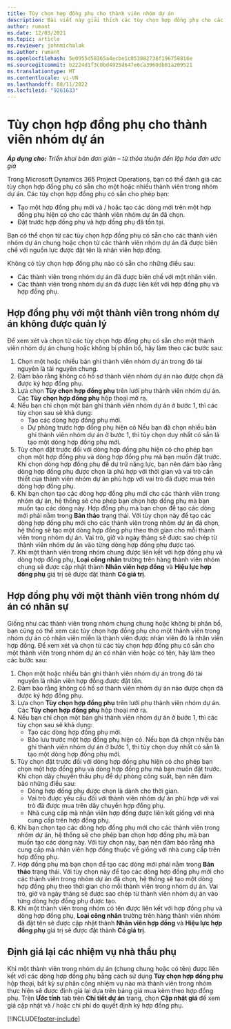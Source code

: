 ```yaml
---
title: Tùy chọn hợp đồng phụ cho thành viên nhóm dự án
description: Bài viết này giải thích các tùy chọn hợp đồng phụ cho các thành viên nhóm dự án trong Microsoft Dynamics 365 Project Operations.
author: rumant
ms.date: 12/03/2021
ms.topic: article
ms.reviewer: johnmichalak
ms.author: rumant
ms.openlocfilehash: 5e0955d58365a4ecbe1c053882736f196758816e
ms.sourcegitcommit: b2224d1f3c0bd4925d647e6ca3960db81a209521
ms.translationtype: MT
ms.contentlocale: vi-VN
ms.lasthandoff: 08/11/2022
ms.locfileid: "9261633"
---
```

# <a name="subcontracting-options-for-project-team-members"></a>Tùy chọn hợp đồng phụ cho thành viên nhóm dự án

_**Áp dụng cho:** Triển khai bản đơn giản – từ thỏa thuận đến lập hóa đơn ước giá_

Trong Microsoft Dynamics 365 Project Operations, bạn có thể đánh giá các tùy chọn hợp đồng phụ có sẵn cho một hoặc nhiều thành viên trong nhóm dự án. Các tùy chọn hợp đồng phụ có sẵn cho phép bạn:

- Tạo một hợp đồng phụ mới và / hoặc tạo các dòng mới trên một hợp đồng phụ hiện có cho các thành viên nhóm dự án đã chọn. 
- Đặt trước hợp đồng phụ và hợp đồng phụ đã tồn tại. 

Bạn có thể chọn từ các tùy chọn hợp đồng phụ có sẵn cho các thành viên nhóm dự án chung hoặc chọn từ các thành viên nhóm dự án đã được biên chế với nguồn lực được đặt tên là nhân viên hợp đồng. 

Không có tùy chọn hợp đồng phụ nào có sẵn cho những điều sau:

- Các thành viên trong nhóm dự án đã được biên chế với một nhân viên. 
- Các thành viên trong nhóm dự án đã được liên kết với hợp đồng phụ và hợp đồng phụ. 

## <a name="subcontracting-an-unstaffed-project-team-member"></a>Hợp đồng phụ với một thành viên trong nhóm dự án không được quản lý

Để xem xét và chọn từ các tùy chọn hợp đồng phụ có sẵn cho một thành viên nhóm dự án chung hoặc không bị phân bổ, hãy làm theo các bước sau:

1. Chọn một hoặc nhiều bản ghi thành viên nhóm dự án trong đó tài nguyên là tài nguyên chung.
2. Đảm bảo rằng không có hồ sơ thành viên nhóm dự án nào được chọn đã được ký hợp đồng phụ. 
3. Lựa chọn **Tùy chọn hợp đồng phụ** trên lưới phụ thành viên nhóm dự án. Các **Tùy chọn hợp đồng phụ** hộp thoại mở ra. 
4. Nếu bạn chỉ chọn một bản ghi thành viên nhóm dự án ở bước 1, thì các tùy chọn sau sẽ khả dụng:
    - Tạo các dòng hợp đồng phụ mới. 
    - Dự phòng trước hợp đồng phụ hiện có Nếu bạn đã chọn nhiều bản ghi thành viên nhóm dự án ở bước 1, thì tùy chọn duy nhất có sẵn là tạo một dòng hợp đồng phụ mới.
5. Tùy chọn đặt trước đối với dòng hợp đồng phụ hiện có cho phép bạn chọn một hợp đồng phụ và dòng hợp đồng phụ mà bạn muốn đặt trước. Khi chọn dòng hợp đồng phụ để dự trữ năng lực, bạn nên đảm bảo rằng dòng hợp đồng phụ được chọn là phù hợp với thời gian và vai trò cần thiết của thành viên nhóm dự án phù hợp với vai trò đã được mua trên dòng hợp đồng phụ.
6. Khi bạn chọn tạo các dòng hợp đồng phụ mới cho các thành viên trong nhóm dự án, hệ thống sẽ cho phép bạn chọn hợp đồng phụ mà bạn muốn tạo các dòng này. Hợp đồng phụ mà bạn chọn để tạo các dòng mới phải nằm trong **Bản thảo** trạng thái. Với tùy chọn này để tạo các dòng hợp đồng phụ mới cho các thành viên trong nhóm dự án đã chọn, hệ thống sẽ tạo một dòng hợp đồng phụ theo thời gian cho mỗi thành viên trong nhóm dự án. Vai trò, giờ và ngày tháng sẽ được sao chép từ thành viên nhóm dự án vào từng dòng hợp đồng phụ được tạo. 
7. Khi một thành viên trong nhóm chung được liên kết với hợp đồng phụ và dòng hợp đồng phụ, **Loại công nhân** trường trên hàng thành viên nhóm chung sẽ được cập nhật thành **Nhân viên hợp đồng** và **Hiệu lực hợp đồng phụ** giá trị sẽ được đặt thành **Có giá trị**.

## <a name="subcontracting-a-staffed-project-team-member"></a>Hợp đồng phụ với một thành viên trong nhóm dự án có nhân sự

Giống như các thành viên trong nhóm chung chung hoặc không bị phân bổ, bạn cũng có thể xem các tùy chọn hợp đồng phụ cho một thành viên trong nhóm dự án có nhân viên miễn là thành viên được nhân viên đó là nhân viên hợp đồng. Để xem xét và chọn từ các tùy chọn hợp đồng phụ có sẵn cho một thành viên trong nhóm dự án có nhân viên hoặc có tên, hãy làm theo các bước sau:

1. Chọn một hoặc nhiều bản ghi thành viên nhóm dự án trong đó tài nguyên là nhân viên hợp đồng được đặt tên.
2. Đảm bảo rằng không có hồ sơ thành viên nhóm dự án nào được chọn đã được ký hợp đồng phụ. 
3. Lựa chọn **Tùy chọn hợp đồng phụ** trên lưới phụ thành viên nhóm dự án. Các **Tùy chọn hợp đồng phụ** hộp thoại mở ra. 
4. Nếu bạn chỉ chọn một bản ghi thành viên nhóm dự án ở bước 1, thì các tùy chọn sau sẽ khả dụng:
      - Tạo các dòng hợp đồng phụ mới.
      - Bảo lưu trước một hợp đồng phụ hiện có.
  Nếu bạn đã chọn nhiều bản ghi thành viên nhóm dự án ở bước 1, thì tùy chọn duy nhất có sẵn là tạo một dòng hợp đồng phụ mới.
5. Tùy chọn đặt trước đối với dòng hợp đồng phụ hiện có cho phép bạn chọn một hợp đồng phụ và dòng hợp đồng phụ mà bạn muốn đặt trước. Khi chọn dây chuyền thầu phụ để dự phòng công suất, bạn nên đảm bảo những điều sau:
      - Dòng hợp đồng phụ được chọn là dành cho thời gian. 
      - Vai trò được yêu cầu đối với thành viên nhóm dự án phù hợp với vai trò đã được mua trên dây chuyền hợp đồng phụ. 
      - Nhà cung cấp mà nhân viên hợp đồng được liên kết giống với nhà cung cấp trên hợp đồng phụ.
6. Khi bạn chọn tạo các dòng hợp đồng phụ mới cho các thành viên trong nhóm dự án, hệ thống sẽ cho phép bạn chọn hợp đồng phụ mà bạn muốn tạo các dòng này. Với tùy chọn này, bạn nên đảm bảo rằng nhà cung cấp mà nhân viên hợp đồng thuộc về giống với nhà cung cấp trên hợp đồng phụ. 
7. Hợp đồng phụ mà bạn chọn để tạo các dòng mới phải nằm trong **Bản thảo** trạng thái. Với tùy chọn này để tạo các dòng hợp đồng phụ mới cho các thành viên trong nhóm dự án đã chọn, hệ thống sẽ tạo một dòng hợp đồng phụ theo thời gian cho mỗi thành viên trong nhóm dự án. Vai trò, giờ và ngày tháng sẽ được sao chép từ thành viên nhóm dự án vào từng dòng hợp đồng phụ được tạo.  
8. Khi một thành viên trong nhóm có tên được liên kết với hợp đồng phụ và dòng hợp đồng phụ, **Loại công nhân** trường trên hàng thành viên nhóm đã đặt tên sẽ được cập nhật thành **Nhân viên hợp đồng** và **Hiệu lực hợp đồng phụ** giá trị sẽ được đặt thành **Có giá trị**.

## <a name="re-costing-subcontractor-assignments"></a>Định giá lại các nhiệm vụ nhà thầu phụ

Khi một thành viên trong nhóm dự án (chung chung hoặc có tên) được liên kết với các dòng hợp đồng phụ bằng cách sử dụng **Tùy chọn hợp đồng phụ** hộp thoại, bất kỳ sự phân công nhiệm vụ nào mà thành viên trong nhóm thực hiện sẽ được định giá lại dựa trên bảng giá mua kèm theo hợp đồng phụ. Trên **Ước tính** tab trên **Chi tiết dự án** trang, chọn **Cập nhật giá** để xem giá cập nhật và / hoặc chi phí do quyết định ký hợp đồng phụ.

[!INCLUDE[footer-include](../../includes/footer-banner.md)]
